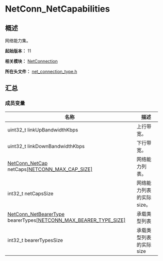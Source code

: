 # NetConn_NetCapabilities

<!--Kit: Network Kit-->
<!--Subsystem: Communication-->
<!--Owner: @wmyao_mm-->
<!--Designer: @guo-min_net-->
<!--Tester: @tongxilin-->
<!--Adviser: @zhang_yixin13-->

## 概述

网络能力集。

**起始版本：** 11

**相关模块：** [NetConnection](capi-netconnection.md)

**所在头文件：** [net_connection_type.h](capi-net-connection-type-h.md)

## 汇总

### 成员变量

| 名称                                                                                                                   | 描述 |
|------------------------------------------------------------------------------------------------------------------------| -- |
| uint32_t linkUpBandwidthKbps                                                                                           | 上行带宽。 |
| uint32_t linkDownBandwidthKbps                                                                                         | 下行带宽。 |
| [NetConn_NetCap](capi-net-connection-type-h.md#netconn_netcap) netCaps[[NETCONN_MAX_CAP_SIZE]](capi-net-connection-type-h.md#宏定义)                           | 网络能力列表。 |
| int32_t netCapsSize                                                                                                    | 网络能力列表的实际size。 |
| [NetConn_NetBearerType](capi-net-connection-type-h.md#netconn_netbearertype) bearerTypes[[NETCONN_MAX_BEARER_TYPE_SIZE]](capi-net-connection-type-h.md#宏定义) | 承载类型列表 |
| int32_t bearerTypesSize                                                                                                | 承载类型列表的实际size |
